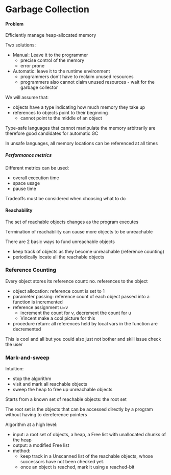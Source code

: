 # Garbage Collection
#### Problem
Efficiently manage heap-allocated memory

Two solutions:
- Manual: Leave it to the programmer
	- precise control of the memory
	- error prone
- Automatic: leave it to the runtime environment
	- programmers don't have to reclaim unused resources
	- programmers also cannot claim unused resources - wait for the garbage collector

We will assume that:
- objects have a type indicating how much memory they take up
- references to objects point to their beginning
	- cannot point to the middle of an object

Type-safe languages that cannot manipulate the memory arbitrarily are therefore good candidates for automatic GC

In unsafe languages, all memory locations can be referenced at all times

##### Performance metrics
Different metrics can be used:
- overall execution time
- space usage
- pause time

Tradeoffs must be considered when choosing what to do

#### Reachability
The set of reachable objects changes as the program executes

Termination of reachability can cause more objects to be unreachable

There are 2 basic ways to fund unreachable objects
- keep track of objects as they become unreachable (reference counting)
- periodically locate all the reachable objects
### Reference Counting
Every object stores its reference count: no. references to the object
- object allocation: reference count is set to 1
- parameter passing: reference count of each object passed into a function is incremented
- reference assignment u=v
	- increment the count for v, decrement the count for u
	- Vincent make a cool picture for this
- procedure return: all references held by local vars in the function are decremented

This is cool and all but you could also just not bother and skill issue check the user

### Mark-and-sweep
Intuition:
- stop the algorithm
- visit and mark all reachable objects
- sweep the heap to free up unreachable objects

Starts from a known set of reachable objects: the root set

The root set is the objects that can be accessed directly by a program without having to dereference pointers

Algorithm at a high level:
- input: a root set of objects, a heap, a Free list with unallocated chunks of the heap
- output: a modified Free list
- method:
	- keep track in a Unscanned list of the reachable objects, whose successors have not been checked yet.
	- once an object is reached, mark it using a reached-bit
